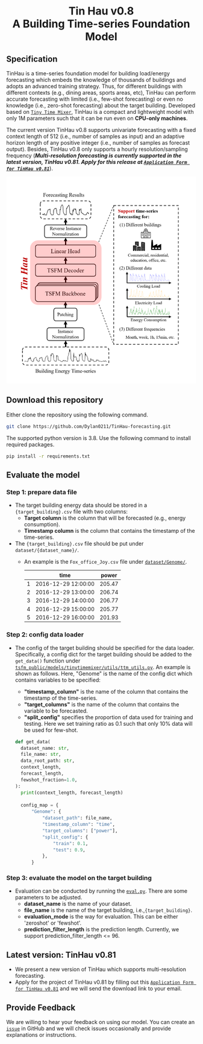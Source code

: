 <h1 align="center">
    Tin Hau v0.8<br>A Building Time-series Foundation Model
</h1>

## Specification 

TinHau is a time-series foundation model for building load/energy forecasting which embeds the knowledge of thousands of 
buildings and adopts an advanced training strategy.
Thus, for different buildings with different contexts (e.g., dining areas, sports areas, etc), TinHau can perform accurate 
forecasting with limited (i.e., few-shot forecasting) or even no knowledge (i.e., zero-shot forecasting) about the 
target building.
Developed based on [`Tiny Time Mixer`](https://github.com/ibm-granite/granite-tsfm), TinHau is a compact and lightweight model with only 1M parameters such that
it can be run even on **CPU-only machines**.

The current version TinHau v0.8 supports univariate forecasting with a fixed context length of 512 
(i.e., number of samples as input) and an adaptive horizon length of any positive integer (i.e., number of samples as 
forecast output). Besides, TinHau v0.8 only supports a hourly resolution/sampling frequency (_**Multi-resolution forecasting 
is currently supported in the latest version, TinHau v0.81. Apply for this release at [`Application Form for TinHau v0.81`](https://forms.gle/2BCMR76fZAdb3rAx5)**_).

![tinhau_overview](tinhau_overview.png)

## Download this repository
Either clone the repository using the following command.
```bash
git clone https://github.com/Dylan0211/TinHau-forecasting.git
```
The supported python version is 3.8. Use the following command to install required packages.
```bash
pip install -r requirements.txt
```

## Evaluate the model

### Step 1: prepare data file
- The target building energy data should be stored in a `{target_building}.csv` file with two columns:
    - **Target column** is the column that will be forecasted (e.g., energy consumption).
    - **Timestamp column** is the column that contains the timestamp of the time-series.
- The `{target_building}.csv` file should be put under `dataset/{dataset_name}/`.
    - An example is the `Fox_office_Joy.csv` file under [`dataset/Genome/`](https://github.com/Dylan0211/Building-Time-series-Foundation-Model/tree/main/dataset/Genome).


        |  | time | power |
        | :-----: | :----: | :----: |
        | 1 | 2016-12-29 12:00:00 | 205.47 |
        | 2 | 2016-12-29 13:00:00 | 206.74 |
        | 3 | 2016-12-29 14:00:00 | 206.77 |
        | 4 | 2016-12-29 15:00:00 | 205.77 |
        | 5 | 2016-12-29 16:00:00 | 201.93 |


### Step 2: config data loader
- The config of the target building should be specified for the data loader. Specifically, a config dict for the target building should be added to the `get_data()` function under [`tsfm_public/models/tinytimemixer/utils/ttm_utils.py`](https://github.com/Dylan0211/Building-Time-series-Foundation-Model/blob/main/tsfm_public/models/tinytimemixer/utils/ttm_utils.py). An example is shown as follows. Here, "Genome" is the name of the config dict which contains variables to be specified:
    - **"timestamp_column"** is the name of the column that contains the timestamp of the time-series.
    - **"target_columns"** is the name of the column that contains the variable to be forecasted.
    - **"split_config"** specifies the proportion of data used for training and testing. Here we set training ratio as 0.1 such that only 10% data will be used for few-shot.

  ```python
  def get_data(
    dataset_name: str,
    file_name: str,
    data_root_path: str,
    context_length,
    forecast_length,
    fewshot_fraction=1.0,
  ):
    print(context_length, forecast_length)

    config_map = {
        "Genome": {
            "dataset_path": file_name,
            "timestamp_column": "time",
            "target_columns": ["power"],
            "split_config": {
                "train": 0.1,
                "test": 0.9,
            },
        }
  ```

### Step 3: evaluate the model on the target building
- Evaluation can be conducted by running the [`eval.py`](https://github.com/Dylan0211/Building-Time-series-Foundation-Model/blob/main/eval.py). There are some parameters to be adjusted.
    - **dataset_name** is the name of your dataset.
    - **file_name** is the name of the target building, i.e.,`{target_building}`.
    - **evaluation_mode** is the way for evaluation. This can be either 'zeroshot' or 'fewshot'.
    - **prediction_filter_length** is the prediction length. Currently, we support prediction_filter_length <= 96.

## Latest version: TinHau v0.81 
- We present a new version of TinHau which supports multi-resolution forecasting.
- Apply for the project of TinHau v0.81 by filling out this [`Application Form for TinHau v0.81`](https://forms.gle/2BCMR76fZAdb3rAx5) and we will send the download link to your email.

## Provide Feedback
We are willing to hear your feedback on using our model. You can create an [`issue`](https://github.com/Dylan0211/TinHau-forecasting/issues) in GitHub and we will check issues occasionally and provide explanations or instructions.
  
